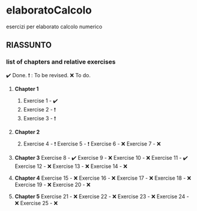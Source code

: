 # elaboratoCalcolo
esercizi per elaborato calcolo numerico

## RIASSUNTO 

### list of chapters and relative exercises ###

:heavy_check_mark: Done.
:heavy_exclamation_mark: : To be revised.
:x: To do.

1. **Chapter 1**
    1. Exercise 1 - :heavy_check_mark:
    1. Exercise 2 - :heavy_exclamation_mark:
    1. Exercise 3 - :heavy_exclamation_mark:


2. **Chapter 2**
    
    
    2. Exercise 4 - :heavy_exclamation_mark:
    Exercise 5 - :heavy_exclamation_mark:
    Exercise 6 - :x:
    Exercise 7 - :x:

3. **Chapter 3**
    Exercise 8 - :heavy_check_mark:
    Exercise 9 - :x:
    Exercise 10 - :x:
    Exercise 11 - :heavy_check_mark:
    Exercise 12 - :x:
    Exercise 13 - :x:
    Exercise 14 - :x:

4. **Chapter 4**
    Exercise 15 - :x:
    Exercise 16 - :x:
    Exercise 17 - :x:
    Exercise 18 - :x:
    Exercise 19 - :x:
    Exercise 20 - :x:


5. **Chapter 5**
     Exercise 21 - :x:
     Exercise 22 - :x:
     Exercise 23 - :x:
     Exercise 24 - :x:
     Exercise 25 - :x:
   
